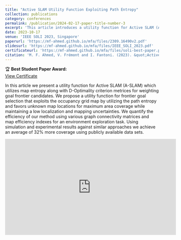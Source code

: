```yaml
---
title: "Active SLAM Utility Function Exploiting Path Entropy"
collection: publications
category: conferences
permalink: /publication/2024-02-17-paper-title-number-3
excerpt: 'This article introduces a utility function for Active SLAM (A-SLAM) that combines map entropy with D-Optimality criteria to prioritize goal frontier selection. The function leverages occupancy grid maps, emphasizing unknown areas for maximum coverage while minimizing localization and mapping uncertainties. Efficiency is assessed through graph connectivity metrics and map efficiency indices in exploration tasks. Simulations and experiments on public datasets demonstrate a 32% improvement in area coverage compared to similar methods.'
date: 2023-10-17
venue: 'IEEE SOLI 2023, Singapore'
paperurl: 'https://mf-ahmed.github.io/mfa/files/2309.16490v2.pdf'
slidesurl: 'https://mf-ahmed.github.io/mfa/files/IEEE_SOLI_2023.pdf'
certificateurl: 'https://mf-ahmed.github.io/mfa/files/soli-best-paper.pdf'
citation: 'M. F. Ahmed, V. Frémont and I. Fantoni. (2023). &quot;Active SLAM Utility Function Exploiting Path Entropy.&quot; <i>IEEE SOLI</i>. PP. 1-7., doi: 10.1109/SOLI60636.2023.10425063 (Best Student Paper Award)'
---
```


🏆 **Best Student Paper Award:**  
<u><a href="https://mf-ahmed.github.io/mfa/files/soli-best-paper.pdf">View Certificate</a></u>

In this article we present a utility function for Active SLAM (A-SLAM) which utilizes map entropy along
with D-Optimality criterion metrices for weighting goal frontier candidates. We propose a utility function for frontier goal
selection that exploits the occupancy grid map by utilizing the path entropy and favors unknown map locations for maximum
area coverage while maintaining a low localization and mapping uncertainties. We quantify the efficiency of our method using
various graph connectivity matrices and map efficiency indexes for an environment exploration task. Using simulation and
experimental results against similar approaches we achieve an average of 32% more coverage using publicly available data sets.

<iframe width="560" height="315" 
    src="https://www.youtube.com/embed/XjSBctHOMLY?autoplay=1" 
    title="YouTube video player" 
    frameborder="0" 
    allow="accelerometer; autoplay; clipboard-write; encrypted-media; gyroscope; picture-in-picture" 
    allowfullscreen>
</iframe>
